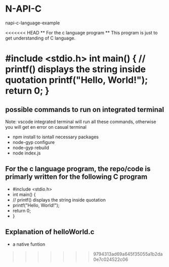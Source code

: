 # N-API-C
napi-c-language-example

<<<<<<< HEAD
** For the c language program 
** This program is just to get understanding of C language.

#include <stdio.h>
int main() {
   // printf() displays the string inside quotation
   printf("Hello, World!");
   return 0;
}
=======
## possible commands to run on integrated terminal 

Note: vscode integrated terminal will run all these commands, otherwise you will get en error on casual terminal

* npm install to isntall necessary packages 
* node-gyp configure
* node-gyp rebuild     
* node index.js

## For the c language program, the repo/code is primarly written for the following C program 

* #include <stdio.h>
* int main() {
*    // printf() displays the string inside quotation
*   printf("Hello, World!");
*   return 0;
* }


## Explanation of helloWorld.c

* a native funtion 
>>>>>>> 9794313ad69a645f35055a1b2da0e7c024522c06
